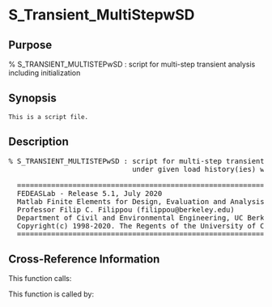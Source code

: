 
<!-- <a name="_top"></a>
<div><a href="../../index.md">Home</a> &gt;  <a href="#">src</a> &gt; <a href="index.md">Solution_Scripts</a> &gt; S_Transient_MultiStepwSD.m</div> -->

<!--<table width="100%"><tr><td align="left"><a href="../../index.md"><img alt="<" border="0" src="../../left.png">&nbsp;Master index</a></td>
<td align="right"><a href="index.md">Index for src\Solution_Scripts&nbsp;<img alt=">" border="0" src="../../right.png"></a></td></tr></table>-->
# S_Transient_MultiStepwSD
<!-- <h1>S_Transient_MultiStepwSD
</h1> -->

## <a name="_name"></a>Purpose

<!-- <h2 id="purpose"><a name="_name"></a>Purpose</h2> -->

% S_TRANSIENT_MULTISTEPwSD : script for multi-step transient analysis including initialization

<!-- <div class="box"><strong>% S_TRANSIENT_MULTISTEPwSD : script for multi-step transient analysis including initialization</strong></div> -->

## <a name="_synopsis"></a>Synopsis

`This is a script file.` 
## <a name="_description"></a>Description

<pre class="comment">% S_TRANSIENT_MULTISTEPwSD : script for multi-step transient analysis including initialization
                             under given load history(ies) with automatic time step division and rescaling 

  =========================================================================================
  FEDEASLab - Release 5.1, July 2020
  Matlab Finite Elements for Design, Evaluation and Analysis of Structures
  Professor Filip C. Filippou (filippou@berkeley.edu)
  Department of Civil and Environmental Engineering, UC Berkeley
  Copyright(c) 1998-2020. The Regents of the University of California. All Rights Reserved.
  =========================================================================================</pre>
<!-- <div class="fragment"><pre class="comment">% S_TRANSIENT_MULTISTEPwSD : script for multi-step transient analysis including initialization
                             under given load history(ies) with automatic time step division and rescaling 

  =========================================================================================
  FEDEASLab - Release 5.1, July 2020
  Matlab Finite Elements for Design, Evaluation and Analysis of Structures
  Professor Filip C. Filippou (filippou@berkeley.edu)
  Department of Civil and Environmental Engineering, UC Berkeley
  Copyright(c) 1998-2020. The Regents of the University of California. All Rights Reserved.
  =========================================================================================</pre></div> -->

<!-- crossreference -->
## <a name="_cross"></a>Cross-Reference Information

This function calls:
<ul style="list-style-image:url(../../matlabicon.gif)">
</ul>
This function is called by:
<ul style="list-style-image:url(../../matlabicon.gif)">
</ul>
<!-- crossreference -->




<!-- <hr><address>Generated on Wed 08-Jul-2020 17:32:04 by <strong><a href="http://www.artefact.tk/software/matlab/m2html/" title="Matlab Documentation in HTML">m2html</a></strong> &copy; 2005</address> -->
